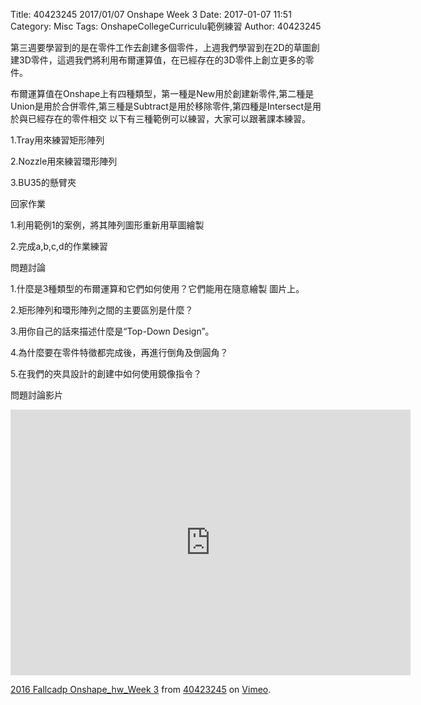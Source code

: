 Title: 40423245 2017/01/07 Onshape Week 3
Date: 2017-01-07 11:51
Category: Misc
Tags: OnshapeCollegeCurriculu範例練習
Author: 40423245

第三週要學習到的是在零件工作去創建多個零件，上週我們學習到在2D的草圖創建3D零件，這週我們將利用布爾運算值，在已經存在的3D零件上創立更多的零件。

布爾運算值在Onshape上有四種類型，第一種是New用於創建新零件,第二種是Union是用於合併零件,第三種是Subtract是用於移除零件,第四種是Intersect是用於與已經存在的零件相交
以下有三種範例可以練習，大家可以跟著課本練習。

1.Tray用來練習矩形陣列

2.Nozzle用來練習環形陣列

3.BU35的懸臂夾

回家作業

1.利用範例1的案例，將其陣列圖形重新用草圖繪製

2.完成a,b,c,d的作業練習

問題討論

1.什麼是3種類型的布爾運算和它們如何使用？它們能用在隨意繪製
圖片上。

2.矩形陣列和環形陣列之間的主要區別是什麼？

3.用你自己的話來描述什麼是“Top-Down Design”。

4.為什麼要在零件特徵都完成後，再進行倒角及倒圓角？

5.在我們的夾具設計的創建中如何使用鏡像指令？

問題討論影片

<iframe src="https://player.vimeo.com/video/198456379" width="640" height="425" frameborder="0" webkitallowfullscreen mozallowfullscreen allowfullscreen></iframe>
<p><a href="https://vimeo.com/198456379">2016 Fallcadp Onshape_hw_Week 3</a> from <a href="https://vimeo.com/user47996237">40423245</a> on <a href="https://vimeo.com">Vimeo</a>.</p>






